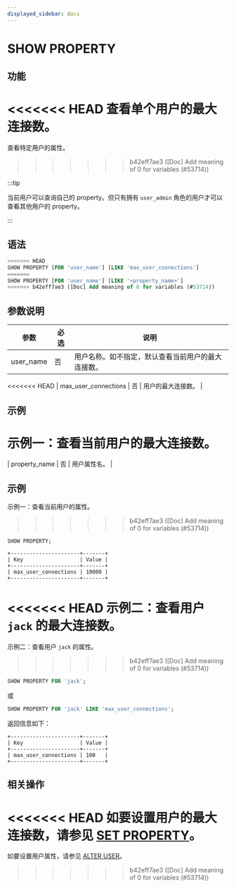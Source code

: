```yaml
---
displayed_sidebar: docs
---
```



# SHOW PROPERTY

## 功能

<<<<<<< HEAD
查看单个用户的最大连接数。
=======
查看特定用户的属性。
>>>>>>> b42eff7ae3 ([Doc] Add meaning of 0 for variables (#53714))

:::tip

当前用户可以查询自己的 property。但只有拥有 `user_admin` 角色的用户才可以查看其他用户的 property。

:::

## 语法

```SQL
<<<<<<< HEAD
SHOW PROPERTY [FOR 'user_name'] [LIKE 'max_user_connections']
=======
SHOW PROPERTY [FOR 'user_name'] [LIKE '<property_name>']
>>>>>>> b42eff7ae3 ([Doc] Add meaning of 0 for variables (#53714))
```

## 参数说明

| **参数**              | **必选** | **说明**                                    |
| -------------------- | -------- | ----------------------------------------- |
| user_name            | 否       | 用户名称。如不指定，默认查看当前用户的最大连接数。 |
<<<<<<< HEAD
| max_user_connections | 否       | 用户的最大连接数。                           |

## 示例

示例一：查看当前用户的最大连接数。
=======
| property_name        | 否       | 用户属性名。                                 |

## 示例

示例一：查看当前用户的属性。
>>>>>>> b42eff7ae3 ([Doc] Add meaning of 0 for variables (#53714))

```Plain
SHOW PROPERTY;

+----------------------+-------+
| Key                  | Value |
+----------------------+-------+
| max_user_connections | 10000 |
+----------------------+-------+
```

<<<<<<< HEAD
示例二：查看用户 `jack` 的最大连接数。
=======
示例二：查看用户 `jack` 的属性。
>>>>>>> b42eff7ae3 ([Doc] Add meaning of 0 for variables (#53714))

```SQL
SHOW PROPERTY FOR 'jack';
```

或

```SQL
SHOW PROPERTY FOR 'jack' LIKE 'max_user_connections';
```

返回信息如下：

```Plain
+----------------------+-------+
| Key                  | Value |
+----------------------+-------+
| max_user_connections | 100   |
+----------------------+-------+
```

## 相关操作

<<<<<<< HEAD
如要设置用户的最大连接数，请参见 [SET PROPERTY](./SET_PROPERTY.md)。
=======
如要设置用户属性，请参见 [ALTER USER](./ALTER_USER.md)。
>>>>>>> b42eff7ae3 ([Doc] Add meaning of 0 for variables (#53714))
